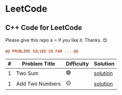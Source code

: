 # LeetCode

## C++ Code for LeetCode

Please give this repo a ⭐ if you like it. Thanks. 😊

```diff
@@ PROBLEMS SOLVED SO FAR ... @@
```

| # | Problem Title | Difficulty | Solution |
|---|---------------|------------|----------|
| 1 | Two Sum       |     🟢     | [solution](https://github.com/SahilK-027/LeetCode/tree/main/1.%20Two_Sum) |
| 1 | Add Two Numbers |     🟡     | [solution](https://github.com/SahilK-027/LeetCode/tree/main/2.%20Add%20Two%20Numbers) |

